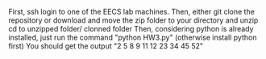 First, ssh login to one of the EECS lab machines.
Then, either git clone the repository or download and move the zip folder to your directory and unzip
cd to unzipped folder/ clonned folder
Then, considering python is already installed, just run the command "python HW3.py" (otherwise install python first)
You should get the output "2 5 8 9 11 12 23 34 45 52"

